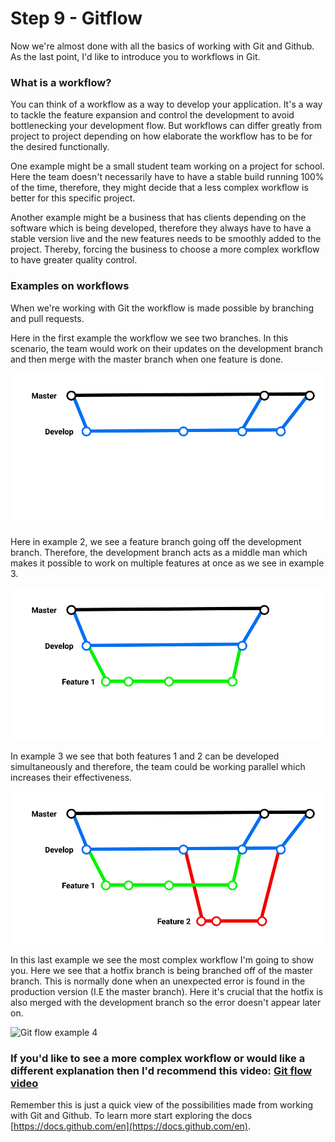 # Step 9 - Gitflow

Now we're almost done with all the basics of working with Git and Github. As the last point, I'd like to introduce you to workflows in Git.

### What is a workflow?
You can think of a workflow as a way to develop your application. It's a way to tackle the feature expansion and control the development to avoid bottlenecking your development flow. 
But workflows can differ greatly from project to project depending on how elaborate the workflow has to be for the desired functionally. 

One example might be a small student team working on a project for school. Here the team doesn't necessarily have to have a stable build running 100% of the time, therefore, they might decide that a less complex workflow is better for this specific project.

Another example might be a business that has clients depending on the software which is being developed, therefore they always have to have a stable version live and the new features needs to be smoothly added to the project. Thereby, forcing the business to choose a more complex workflow to have greater quality control.


### Examples on workflows
When we're working with Git the workflow is made possible by branching and pull requests.

Here in the first example the workflow we see two branches. In this scenario, the team would work on their updates on the development branch and then merge with the master branch when one feature is done.

![Git flow example 1](../Assets/Images/gitflow/Git%20flow%20example%201.png)

Here in example 2, we see a feature branch going off the development branch. Therefore, the development branch acts as a middle man which makes it possible to work on multiple features at once as we see in example 3.

![Git flow example 2](../Assets/Images/gitflow/Git%20flow%20example%202.png)

In example 3 we see that both features 1 and 2 can be developed simultaneously and therefore, the team could be working parallel which increases their effectiveness.

![Git flow example 3](../Assets/Images/gitflow/Git%20flow%20example%203.png)

In this last example we see the most complex workflow I'm going to show you. Here we see that a hotfix branch is being branched off of the master branch. This is normally done when an unexpected error is found in the production version (I.E the master branch). Here it's crucial that the hotfix is also merged with the development branch so the error doesn't appear later on.

![Git flow example 4](../Assets/Images/git-flow/Git%20flow%20example%204.png)


### If you'd like to see a more complex workflow or would like a different explanation then I'd recommend this video: [Git flow video](https://www.youtube.com/watch?v=aJnFGMclhU8)

Remember this is just a quick view of the possibilities made from working with Git and Github. To learn more start exploring the docs [https://docs.github.com/en](https://docs.github.com/en).